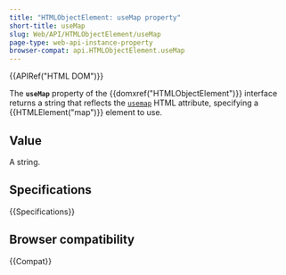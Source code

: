 ```yaml
---
title: "HTMLObjectElement: useMap property"
short-title: useMap
slug: Web/API/HTMLObjectElement/useMap
page-type: web-api-instance-property
browser-compat: api.HTMLObjectElement.useMap
---
```


{{APIRef("HTML DOM")}}

The **`useMap`** property of the
{{domxref("HTMLObjectElement")}} interface returns a string that
reflects the [`usemap`](/en-US/docs/Web/HTML/Element/object#usemap) HTML attribute, specifying a
{{HTMLElement("map")}} element to use.

## Value

A string.

## Specifications

{{Specifications}}

## Browser compatibility

{{Compat}}
